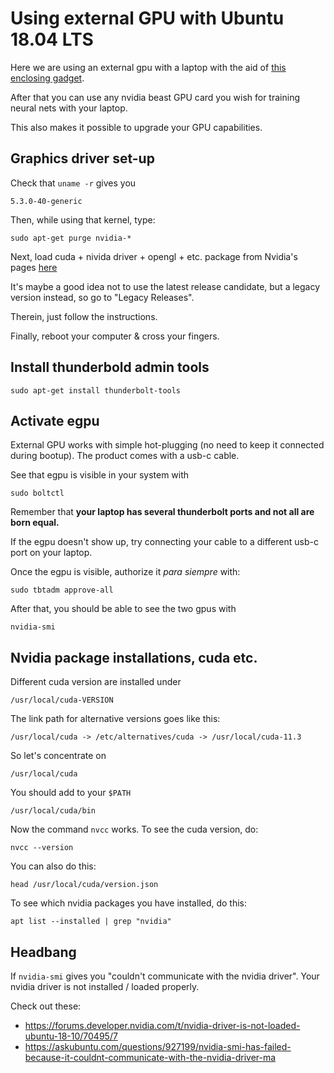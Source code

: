 # Using external GPU with Ubuntu 18.04 LTS

Here we are using an external gpu with a laptop with the aid of [this enclosing gadget](https://www.verkkokauppa.com/fi/product/23196/ktqkk/Razer-Core-X-grafiikkatelakka).

After that you can use any nvidia beast GPU card you wish for training neural nets with your laptop.

This also makes it possible to upgrade your GPU capabilities.

## Graphics driver set-up

Check that ```uname -r``` gives you
```
5.3.0-40-generic
```

Then, while using that kernel, type:
```
sudo apt-get purge nvidia-*
```

Next, load cuda + nivida driver + opengl + etc. package from Nvidia's pages [here](https://developer.nvidia.com/cuda-downloads)

It's maybe a good idea not to use the latest release candidate, but a legacy version instead, so go to "Legacy Releases".

Therein, just follow the instructions.

Finally, reboot your computer & cross your fingers.

## Install thunderbold admin tools

```
sudo apt-get install thunderbolt-tools
```

## Activate egpu

External GPU works with simple hot-plugging (no need to keep it connected during bootup).  The product comes with a usb-c cable.

See that egpu is visible in your system with
```
sudo boltctl
```

Remember that **your laptop has several thunderbolt ports and not all are born equal.**  

If the egpu doesn't show up, try connecting your cable to a different usb-c port on your laptop.

Once the egpu is visible, authorize it *para siempre* with:
```
sudo tbtadm approve-all
```

After that, you should be able to see the two gpus with
```
nvidia-smi
```

## Nvidia package installations, cuda etc.

Different cuda version are installed under
```
/usr/local/cuda-VERSION
```
The link path for alternative versions goes like this:
```
/usr/local/cuda -> /etc/alternatives/cuda -> /usr/local/cuda-11.3
```
So let's concentrate on
```
/usr/local/cuda
```
You should add to your ``$PATH``
```
/usr/local/cuda/bin
```
Now the command ``nvcc`` works.  To see the cuda version, do:
```
nvcc --version
```
You can also do this:
```
head /usr/local/cuda/version.json
```
To see which nvidia packages you have installed, do this:
```
apt list --installed | grep "nvidia"
```

## Headbang

If ``nvidia-smi`` gives you "couldn't communicate with the nvidia driver".  Your nvidia driver is not installed / loaded properly.

Check out these:

- https://forums.developer.nvidia.com/t/nvidia-driver-is-not-loaded-ubuntu-18-10/70495/7
- https://askubuntu.com/questions/927199/nvidia-smi-has-failed-because-it-couldnt-communicate-with-the-nvidia-driver-ma
